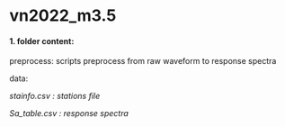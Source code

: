 # vn2022_m3.5

#### 1. folder content:

preprocess: scripts preprocess from raw waveform to response spectra

data: 

*stainfo.csv : stations file*

*Sa_table.csv : response spectra*